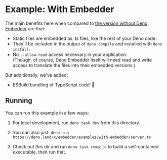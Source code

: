 Example: With Embedder
======================

The main benefits here when compared to [the version without Deno Embedder][1]
are that:

 * Static files are embedded as .ts files, like the rest of your Deno code.
 * They'll be included in the output of `deno compile` and installed with
   `deno install`.
 * No `--allow-read` access necessary in your application.  
   (Though, of course, Deno Embedder itself will need read and write access
   to translate the files into their embedded versions.)


But additionally, we've added:

 * ESBuild bundling of TypeScript code! 🎉

[1]: ../without-embedder/


Running
-------

You can run this example in a few ways: 

1. For local development, run `deno task dev` from this directory.

2. You can also just:
   `deno run https://deno.land/x/embedder/examples/with-embedder/server.ts`


3. Check out this dir and run `deno task compile` to build a self-contained
   executable, then run that.